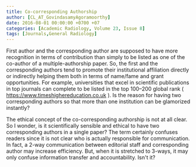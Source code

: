 ```yaml
---
title: Co-corresponding Authorship
author: [CL_AT_GovindasamyAgoramoorthy]
date: 2016-08-01 00:00:00 +0700 +07
categories: [Academic Radiology, Volume 23, Issue 8]
tags: [Journals,General Radiology]
---
```

First author and the corresponding author are supposed to have more recognition in terms of contribution than simply to be listed as one of the co-author of a multiple-authorship paper. So, the first and the corresponding authors tend to promote their institutional affiliation directly or indirectly helping them both in terms of name/fame and grant opportunities. For example, universities that excel in scientific publications in top journals can complete to be listed in the top 100–200 global rank (  https://www.timeshighereducation.co.uk ). Is the reason for having two corresponding authors so that more than one institution can be glamorized instantly?

The ethical concept of the co-corresponding authorship is not at all clear. So I wonder, is it scientifically sensible and ethical to have two corresponding authors in a single paper? The term certainly confuses readers since it is not clear who is actually responsible for communication. In fact, a 2-way communication between editorial staff and corresponding author may increase efficiency. But, when it is stretched to 3-ways, it may only confuse information transfer and accountability. Isn't it?